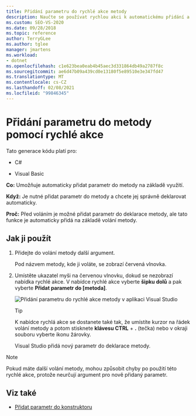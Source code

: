 ```yaml
---
title: Přidání parametru do rychlé akce metody
description: Naučte se používat rychlou akci k automatickému přidání a deklaraci parametru na základě využití metody.
ms.custom: SEO-VS-2020
ms.date: 09/28/2018
ms.topic: reference
author: TerryGLee
ms.author: tglee
manager: jmartens
ms.workload:
- dotnet
ms.openlocfilehash: c1e623bea0eab4b45aec3d331864db49a2787f8c
ms.sourcegitcommit: ae6d47b09a439cd0e13180f5e89510e3e347fd47
ms.translationtype: MT
ms.contentlocale: cs-CZ
ms.lasthandoff: 02/08/2021
ms.locfileid: "99846345"
---
```

# <a name="add-a-parameter-to-a-method-using-a-quick-action"></a>Přidání parametru do metody pomocí rychlé akce

Tato generace kódu platí pro:

- C#

- Visual Basic

**Co:** Umožňuje automaticky přidat parametr do metody na základě využití.

**Když:** Je nutné přidat parametr do metody a chcete jej správně deklarovat automaticky.

**Proč:** Před voláním je možné přidat parametr do deklarace metody, ale tato funkce je automaticky přidá na základě volání metody.

## <a name="how-to-use-it"></a>Jak ji použít

1. Přidejte do volání metody další argument.

   Pod názvem metody, kde ji voláte, se zobrazí červená vlnovka.

2. Umístěte ukazatel myši na červenou vlnovku, dokud se nezobrazí nabídka rychlé akce. V nabídce rychlé akce vyberte **šipku dolů** a pak vyberte **Přidat parametr do [metoda]**.

   ![Přidání parametru do rychlé akce metody v aplikaci Visual Studio](media/add-parameter-to-method.png)

   > [!TIP]
   > K nabídce rychlá akce se dostanete také tak, že umístíte kurzor na řádek volání metody a potom stisknete **klávesu CTRL** + **.** (tečka) nebo v okraji souboru vyberte ikonu žárovky.

   Visual Studio přidá nový parametr do deklarace metody.

> [!NOTE]
> Pokud máte další volání metody, mohou způsobit chyby po použití této rychlé akce, protože neurčují argument pro nově přidaný parametr.

## <a name="see-also"></a>Viz také

- [Přidat parametr do konstruktoru](generate-constructor.md#addparameter)
